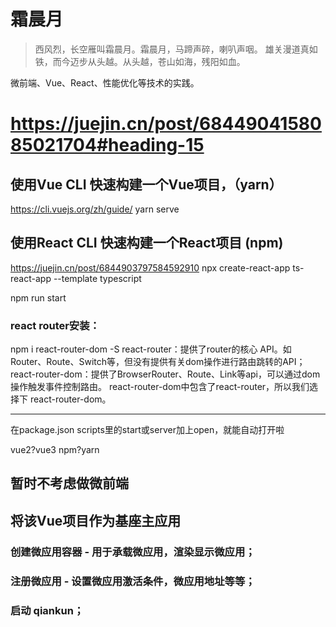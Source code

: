 # 霜晨月
> 西风烈，长空雁叫霜晨月。霜晨月，马蹄声碎，喇叭声咽。 雄关漫道真如铁，而今迈步从头越。从头越，苍山如海，残阳如血。

微前端、Vue、React、性能优化等技术的实践。

# https://juejin.cn/post/6844904158085021704#heading-15
## 使用Vue CLI 快速构建一个Vue项目，（yarn）

https://cli.vuejs.org/zh/guide/
yarn serve

## 使用React CLI 快速构建一个React项目 (npm)
https://juejin.cn/post/6844903797584592910
npx create-react-app ts-react-app --template typescript

npm run start

### react router安装： 
npm i react-router-dom -S
react-router：提供了router的核心 API。如Router、Route、Switch等，但没有提供有关dom操作进行路由跳转的API；
react-router-dom：提供了BrowserRouter、Route、Link等api，可以通过dom操作触发事件控制路由。
react-router-dom中包含了react-router，所以我们选择下 react-router-dom。





----------
在package.json scripts里的start或server加上open，就能自动打开啦



vue2?vue3 
npm?yarn

## 暂时不考虑做微前端
## 将该Vue项目作为基座主应用
### 创建微应用容器 - 用于承载微应用，渲染显示微应用；

### 注册微应用 - 设置微应用激活条件，微应用地址等等；

### 启动 qiankun；